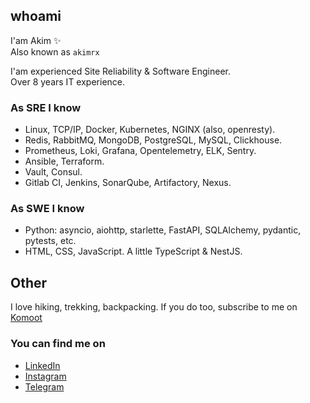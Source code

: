 whoami
------
I'am Akim ✨   
Also known as `akimrx`
  
I'am experienced Site Reliability & Software Engineer.  
Over 8 years IT experience.

### As SRE I know

- Linux, TCP/IP, Docker, Kubernetes, NGINX (also, openresty).
- Redis, RabbitMQ, MongoDB, PostgreSQL, MySQL, Clickhouse.
- Prometheus, Loki, Grafana, Opentelemetry, ELK, Sentry.
- Ansible, Terraform.
- Vault, Consul.
- Gitlab CI, Jenkins, SonarQube, Artifactory, Nexus.


### As SWE I know

- Python: asyncio, aiohttp, starlette, FastAPI, SQLAlchemy, pydantic, pytests, etc.
- HTML, CSS, JavaScript. A little TypeScript & NestJS.


Other
-----

I love hiking, trekking, backpacking. If you do too, subscribe to me on [Komoot](https://www.komoot.com/user/2710177891321)


### You can find me on
* [LinkedIn](https://www.linkedin.com/in/akimrx/)
* [Instagram](https://instagram.com/akimrx)
* [Telegram](https://t.me/akimrx)


<!--
**akimrx/akimrx** is a ✨ _special_ ✨ repository because its `README.md` (this file) appears on your GitHub profile.

Here are some ideas to get you started:

- 🔭 I’m currently working on ...
- 🌱 I’m currently learning ...
- 👯 I’m looking to collaborate on ...
- 🤔 I’m looking for help with ...
- 💬 Ask me about ...
- 📫 How to reach me: ...
- 😄 Pronouns: ...
- ⚡ Fun fact: ...
-->
